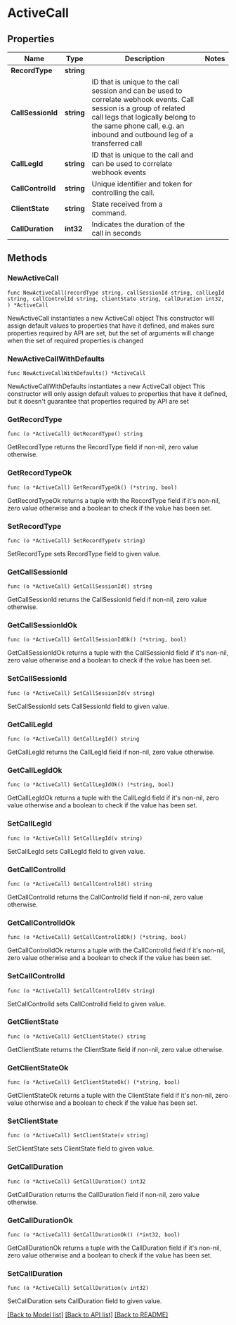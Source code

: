 # ActiveCall

## Properties

Name | Type | Description | Notes
------------ | ------------- | ------------- | -------------
**RecordType** | **string** |  | 
**CallSessionId** | **string** | ID that is unique to the call session and can be used to correlate webhook events. Call session is a group of related call legs that logically belong to the same phone call, e.g. an inbound and outbound leg of a transferred call | 
**CallLegId** | **string** | ID that is unique to the call and can be used to correlate webhook events | 
**CallControlId** | **string** | Unique identifier and token for controlling the call. | 
**ClientState** | **string** | State received from a command. | 
**CallDuration** | **int32** | Indicates the duration of the call in seconds | 

## Methods

### NewActiveCall

`func NewActiveCall(recordType string, callSessionId string, callLegId string, callControlId string, clientState string, callDuration int32, ) *ActiveCall`

NewActiveCall instantiates a new ActiveCall object
This constructor will assign default values to properties that have it defined,
and makes sure properties required by API are set, but the set of arguments
will change when the set of required properties is changed

### NewActiveCallWithDefaults

`func NewActiveCallWithDefaults() *ActiveCall`

NewActiveCallWithDefaults instantiates a new ActiveCall object
This constructor will only assign default values to properties that have it defined,
but it doesn't guarantee that properties required by API are set

### GetRecordType

`func (o *ActiveCall) GetRecordType() string`

GetRecordType returns the RecordType field if non-nil, zero value otherwise.

### GetRecordTypeOk

`func (o *ActiveCall) GetRecordTypeOk() (*string, bool)`

GetRecordTypeOk returns a tuple with the RecordType field if it's non-nil, zero value otherwise
and a boolean to check if the value has been set.

### SetRecordType

`func (o *ActiveCall) SetRecordType(v string)`

SetRecordType sets RecordType field to given value.


### GetCallSessionId

`func (o *ActiveCall) GetCallSessionId() string`

GetCallSessionId returns the CallSessionId field if non-nil, zero value otherwise.

### GetCallSessionIdOk

`func (o *ActiveCall) GetCallSessionIdOk() (*string, bool)`

GetCallSessionIdOk returns a tuple with the CallSessionId field if it's non-nil, zero value otherwise
and a boolean to check if the value has been set.

### SetCallSessionId

`func (o *ActiveCall) SetCallSessionId(v string)`

SetCallSessionId sets CallSessionId field to given value.


### GetCallLegId

`func (o *ActiveCall) GetCallLegId() string`

GetCallLegId returns the CallLegId field if non-nil, zero value otherwise.

### GetCallLegIdOk

`func (o *ActiveCall) GetCallLegIdOk() (*string, bool)`

GetCallLegIdOk returns a tuple with the CallLegId field if it's non-nil, zero value otherwise
and a boolean to check if the value has been set.

### SetCallLegId

`func (o *ActiveCall) SetCallLegId(v string)`

SetCallLegId sets CallLegId field to given value.


### GetCallControlId

`func (o *ActiveCall) GetCallControlId() string`

GetCallControlId returns the CallControlId field if non-nil, zero value otherwise.

### GetCallControlIdOk

`func (o *ActiveCall) GetCallControlIdOk() (*string, bool)`

GetCallControlIdOk returns a tuple with the CallControlId field if it's non-nil, zero value otherwise
and a boolean to check if the value has been set.

### SetCallControlId

`func (o *ActiveCall) SetCallControlId(v string)`

SetCallControlId sets CallControlId field to given value.


### GetClientState

`func (o *ActiveCall) GetClientState() string`

GetClientState returns the ClientState field if non-nil, zero value otherwise.

### GetClientStateOk

`func (o *ActiveCall) GetClientStateOk() (*string, bool)`

GetClientStateOk returns a tuple with the ClientState field if it's non-nil, zero value otherwise
and a boolean to check if the value has been set.

### SetClientState

`func (o *ActiveCall) SetClientState(v string)`

SetClientState sets ClientState field to given value.


### GetCallDuration

`func (o *ActiveCall) GetCallDuration() int32`

GetCallDuration returns the CallDuration field if non-nil, zero value otherwise.

### GetCallDurationOk

`func (o *ActiveCall) GetCallDurationOk() (*int32, bool)`

GetCallDurationOk returns a tuple with the CallDuration field if it's non-nil, zero value otherwise
and a boolean to check if the value has been set.

### SetCallDuration

`func (o *ActiveCall) SetCallDuration(v int32)`

SetCallDuration sets CallDuration field to given value.



[[Back to Model list]](../README.md#documentation-for-models) [[Back to API list]](../README.md#documentation-for-api-endpoints) [[Back to README]](../README.md)


